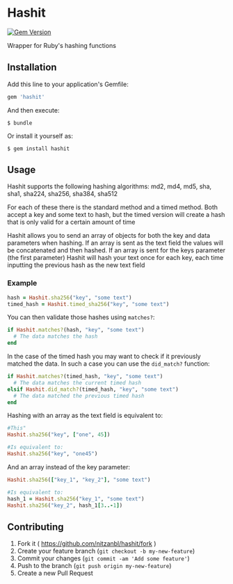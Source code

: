 # Hashit

[![Gem Version](https://badge.fury.io/rb/hashit.svg)](http://badge.fury.io/rb/hashit)

Wrapper for Ruby's hashing functions

## Installation

Add this line to your application's Gemfile:

```ruby
gem 'hashit'
```

And then execute:

    $ bundle

Or install it yourself as:

    $ gem install hashit

## Usage

Hashit supports the following hashing algorithms: md2, md4, md5, sha, sha1, sha224, sha256, sha384, sha512

For each of these there is the standard method and a timed method. Both accept a key and some text to hash, but the timed version will create a hash that is only valid for a certain amount of time

Hashit allows you to send an array of objects for both the key and data parameters when hashing. If an array is sent as the text field the values will be concatenated and then hashed. If an array is sent for the keys parameter (the first parameter) Hashit will hash your text once for each key, each time inputting the previous hash as the new text field

### Example
```ruby
hash = Hashit.sha256("key", "some text")
timed_hash = Hashit.timed_sha256("key", "some text")
```

You can then validate those hashes using `matches?`:
```ruby
if Hashit.matches?(hash, "key", "some text")
  # The data matches the hash
end
```

In the case of the timed hash you may want to check if it previously matched the data. In such a case you can use the `did_match?` function:
```ruby
if Hashit.matches?(timed_hash, "key", "some text")
  # The data matches the current timed hash
elsif Hashit.did_match?(timed_hash, "key", "some text")
  # The data matched the previous timed hash
end
```

Hashing with an array as the text field is equivalent to:
```ruby
#This"
Hashit.sha256("key", ["one", 45])

#Is equivalent to:
Hashit.sha256("key", "one45")
```

And an array instead of the key parameter:
```ruby
Hashit.sha256(["key_1", "key_2"], "some text")

#Is equivalent to:
hash_1 = Hashit.sha256("key_1", "some text")
Hashit.sha256("key_2", hash_1[3..-1])
```

## Contributing

1. Fork it ( https://github.com/nitzanbl/hashit/fork )
2. Create your feature branch (`git checkout -b my-new-feature`)
3. Commit your changes (`git commit -am 'Add some feature'`)
4. Push to the branch (`git push origin my-new-feature`)
5. Create a new Pull Request
